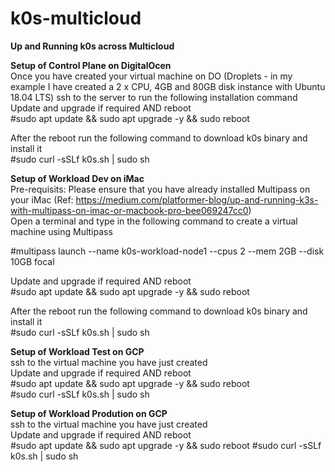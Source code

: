 # k0s-multicloud
**Up and Running k0s across Multicloud**

**Setup of Control Plane on DigitalOcen**<br>
Once you have created your virtual machine on DO (Droplets - in my example I have created a 2 x CPU, 4GB and 80GB disk instance with Ubuntu 18.04 LTS) ssh to the server
to run the following installation command<br>
Update and upgrade if required AND reboot<br>
#sudo apt update && sudo apt upgrade -y && sudo reboot<br>

After the reboot run the following command to download k0s binary and install it<br>
#sudo curl -sSLf k0s.sh | sudo sh

**Setup of Workload Dev on iMac**</br>
Pre-requisits: Please ensure that you have already installed Multipass on your iMac (Ref:  https://medium.com/platformer-blog/up-and-running-k3s-with-multipass-on-imac-or-macbook-pro-bee069247cc0) <br>
Open a terminal and type in the following command to create a virtual machine using Multipass<br>

#multipass launch --name k0s-workload-node1 --cpus 2 --mem 2GB --disk 10GB focal

Update and upgrade if required AND reboot<br>
#sudo apt update && sudo apt upgrade -y && sudo reboot<br>

After the reboot run the following command to download k0s binary and install it<br>
#sudo curl -sSLf k0s.sh | sudo sh

**Setup of Workload Test on GCP**<br>
ssh to the virtual machine you have just created <br>
Update and upgrade if required AND reboot<br>
#sudo apt update && sudo apt upgrade -y && sudo reboot<br>
#sudo curl -sSLf k0s.sh | sudo sh

**Setup of Workload Prodution on GCP**<br>
ssh to the virtual machine you have just created <br>
Update and upgrade if required AND reboot<br>
#sudo apt update && sudo apt upgrade -y && sudo reboot
#sudo curl -sSLf k0s.sh | sudo sh
